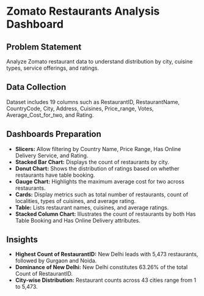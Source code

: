# Zomato Restaurants Analysis Dashboard

## Problem Statement
Analyze Zomato restaurant data to understand distribution by city, cuisine types, service offerings, and ratings.

## Data Collection
Dataset includes 19 columns such as RestaurantID, RestaurantName, CountryCode, City, Address, Cuisines, Price_range, Votes, Average_Cost_for_two, and Rating.

## Dashboards Preparation
- **Slicers:** Allow filtering by Country Name, Price Range, Has Online Delivery Service, and Rating.
- **Stacked Bar Chart:** Displays the count of restaurants by city.
- **Donut Chart:** Shows the distribution of ratings based on whether restaurants have table booking.
- **Gauge Chart:** Highlights the maximum average cost for two across restaurants.
- **Cards:** Display metrics such as total number of restaurants, count of localities, types of cuisines, and average rating.
- **Table:** Lists restaurant names, cuisines, and average ratings.
- **Stacked Column Chart:** Illustrates the count of restaurants by both Has Table Booking and Has Online Delivery attributes.

## Insights
- **Highest Count of RestaurantID:** New Delhi leads with 5,473 restaurants, followed by Gurgaon and Noida.
- **Dominance of New Delhi:** New Delhi constitutes 63.26% of the total Count of RestaurantID.
- **City-wise Distribution:** Restaurant counts across 43 cities range from 1 to 5,473.
